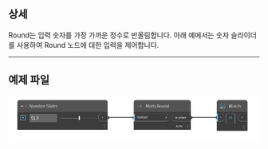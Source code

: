 ## 상세
Round는 입력 숫자를 가장 가까운 정수로 반올림합니다. 아래 예에서는 숫자 슬라이더를 사용하여 Round 노드에 대한 입력을 제어합니다.
___
## 예제 파일

![Round (number)](./DSCore.Math.Round(number)_img.jpg)

